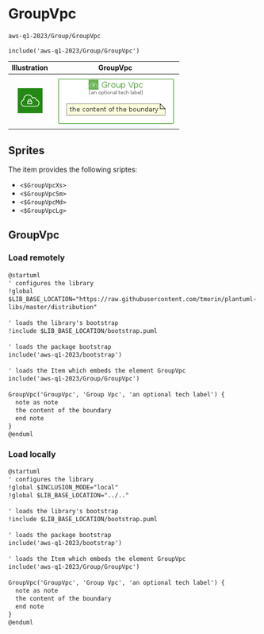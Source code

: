 # GroupVpc


```text
aws-q1-2023/Group/GroupVpc
```

```text
include('aws-q1-2023/Group/GroupVpc')
```



| Illustration | GroupVpc |
| :---: | :---: |
| ![illustration for Illustration](../../aws-q1-2023/Resource/GroupIcons/Vpc.png) | ![illustration for GroupVpc](../../aws-q1-2023/Group/GroupVpc.Local.png) |



## Sprites
The item provides the following sriptes:

- `<$GroupVpcXs>`
- `<$GroupVpcSm>`
- `<$GroupVpcMd>`
- `<$GroupVpcLg>`





## GroupVpc

### Load remotely
```plantuml
@startuml
' configures the library
!global $LIB_BASE_LOCATION="https://raw.githubusercontent.com/tmorin/plantuml-libs/master/distribution"

' loads the library's bootstrap
!include $LIB_BASE_LOCATION/bootstrap.puml

' loads the package bootstrap
include('aws-q1-2023/bootstrap')

' loads the Item which embeds the element GroupVpc
include('aws-q1-2023/Group/GroupVpc')

GroupVpc('GroupVpc', 'Group Vpc', 'an optional tech label') {
  note as note
  the content of the boundary
  end note
}
@enduml
```

### Load locally
```plantuml
@startuml
' configures the library
!global $INCLUSION_MODE="local"
!global $LIB_BASE_LOCATION="../.."

' loads the library's bootstrap
!include $LIB_BASE_LOCATION/bootstrap.puml

' loads the package bootstrap
include('aws-q1-2023/bootstrap')

' loads the Item which embeds the element GroupVpc
include('aws-q1-2023/Group/GroupVpc')

GroupVpc('GroupVpc', 'Group Vpc', 'an optional tech label') {
  note as note
  the content of the boundary
  end note
}
@enduml
```

